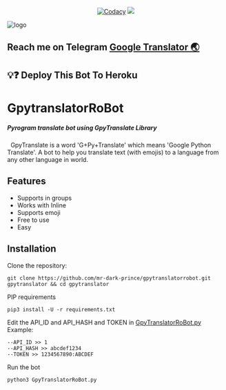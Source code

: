 <p align="center">
    <a href="https://app.codacy.com/manual/mr-dark-prince/GpyTranslatorRoBot/dashboard"> <img src="https://img.shields.io/codacy/grade/4d58f2a402b54aed8a7d95f7add45a81?color=purple&logo=codacy&logoColor=cyan&style=for-the-badge" alt="Codacy" /></a>
    <a href="https://github.com/mr-dark-prince/GpyTranslatorRoBot"> <img src="https://img.shields.io/github/repo-size/mr-dark-prince/GpyTranslatorRoBot?color=purple&logo=github&logoColor=cyan&style=for-the-badge" /></a>
</p>

![logo](https://telegra.ph/file/5da4995ded7c37eb7fe0e.jpg)
## Reach me on Telegram [Google Translator 🌏](https://t.me/GpyTranslatorRoBot)

## 💡❓️ Deploy This Bot To Heroku 

# GpytranslatorRoBot
##### _Pyrogram translate bot using GpyTranslate Library_
&nbsp;
GpyTranslate is a word 'G+Py+Translate' which means 'Google Python Translate'. A bot to help you translate text (with emojis) to a language from any other language in world.

## Features

- Supports in groups
- Works with Inline
- Supports emoji
- Free to use
- Easy

## Installation

Clone the repository:

```
git clone https://github.com/mr-dark-prince/gpytranslatorrobot.git gpytranslator && cd gpytranslator
```

PIP requirements

```
pip3 install -U -r requirements.txt
```
Edit the API_ID and API_HASH and TOKEN in [GpyTranslatorRoBot.py](https://github.com/mr-dark-prince/gpytranslatorrobot/blob/prince/GpyTranslatorRoBot.py)
Example:
```
--API_ID >> 1
--API_HASH >> abcdef1234
--TOKEN >> 1234567890:ABCDEF
```
Run the bot
```
python3 GpyTranslatorRoBot.py
```
